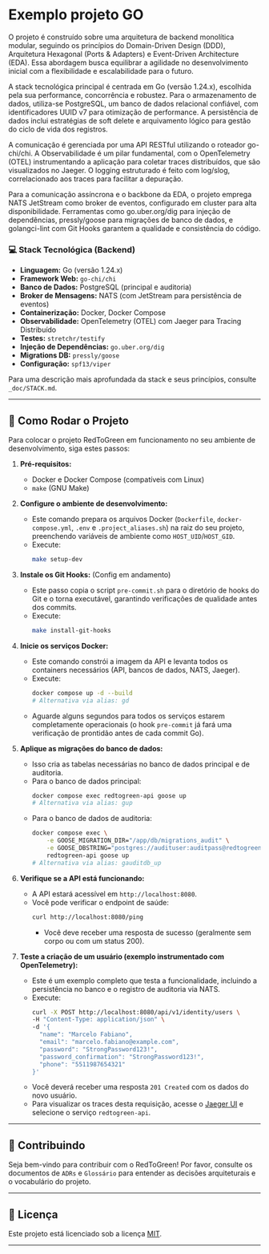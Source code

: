 # Exemplo projeto GO

O projeto é construído sobre uma arquitetura de backend monolítica modular, seguindo os princípios do Domain-Driven Design (DDD), Arquitetura Hexagonal (Ports & Adapters) e Event-Driven Architecture (EDA). Essa abordagem busca equilibrar a agilidade no desenvolvimento inicial com a flexibilidade e escalabilidade para o futuro.

A stack tecnológica principal é centrada em Go (versão 1.24.x), escolhida pela sua performance, concorrência e robustez. Para o armazenamento de dados, utiliza-se PostgreSQL, um banco de dados relacional confiável, com identificadores UUID v7 para otimização de performance. A persistência de dados inclui estratégias de soft delete e arquivamento lógico para gestão do ciclo de vida dos registros.

A comunicação é gerenciada por uma API RESTful utilizando o roteador go-chi/chi. A Observabilidade é um pilar fundamental, com o OpenTelemetry (OTEL) instrumentando a aplicação para coletar traces distribuídos, que são visualizados no Jaeger. O logging estruturado é feito com log/slog, correlacionado aos traces para facilitar a depuração.

Para a comunicação assíncrona e o backbone da EDA, o projeto emprega NATS JetStream como broker de eventos, configurado em cluster para alta disponibilidade. Ferramentas como go.uber.org/dig para injeção de dependências, pressly/goose para migrações de banco de dados, e golangci-lint com Git Hooks garantem a qualidade e consistência do código.

### 💻 Stack Tecnológica (Backend)

* **Linguagem:** Go (versão 1.24.x)
* **Framework Web:** `go-chi/chi`
* **Banco de Dados:** PostgreSQL (principal e auditoria)
* **Broker de Mensagens:** NATS (com JetStream para persistência de eventos)
* **Containerização:** Docker, Docker Compose
* **Observabilidade:** OpenTelemetry (OTEL) com Jaeger para Tracing Distribuído
* **Testes:** `stretchr/testify`
* **Injeção de Dependências:** `go.uber.org/dig`
* **Migrations DB:** `pressly/goose`
* **Configuração:** `spf13/viper`

Para uma descrição mais aprofundada da stack e seus princípios, consulte `_doc/STACK.md`.

---

## 🚀 Como Rodar o Projeto

Para colocar o projeto RedToGreen em funcionamento no seu ambiente de desenvolvimento, siga estes passos:

1.  **Pré-requisitos:**
    * Docker e Docker Compose (compatíveis com Linux)
    * `make` (GNU Make)

2.  **Configure o ambiente de desenvolvimento:**
    * Este comando prepara os arquivos Docker (`Dockerfile`, `docker-compose.yml`, `.env` e `.project_aliases.sh`) na raiz do seu projeto, preenchendo variáveis de ambiente como `HOST_UID`/`HOST_GID`.
    * Execute:
        ```bash
        make setup-dev
        ```

3.  **Instale os Git Hooks:** (Config em andamento)
    * Este passo copia o script `pre-commit.sh` para o diretório de hooks do Git e o torna executável, garantindo verificações de qualidade antes dos commits.
    * Execute:
        ```bash
        make install-git-hooks
        ```

4.  **Inicie os serviços Docker:**
    * Este comando constrói a imagem da API e levanta todos os containers necessários (API, bancos de dados, NATS, Jaeger).
    * Execute:
        ```bash
        docker compose up -d --build
        # Alternativa via alias: gd
        ```
    * Aguarde alguns segundos para todos os serviços estarem completamente operacionais (o hook `pre-commit` já fará uma verificação de prontidão antes de cada commit Go).

5.  **Aplique as migrações do banco de dados:**
    * Isso cria as tabelas necessárias no banco de dados principal e de auditoria.
    * Para o banco de dados principal:
        ```bash
        docker compose exec redtogreen-api goose up
        # Alternativa via alias: gup
        ```
    * Para o banco de dados de auditoria:
        ```bash
        docker compose exec \
            -e GOOSE_MIGRATION_DIR="/app/db/migrations_audit" \
            -e GOOSE_DBSTRING="postgres://audituser:auditpass@redtogreen-audit-db:5433/redtogreen-audit-db?sslmode=disable" \
            redtogreen-api goose up
        # Alternativa via alias: gauditdb_up
        ```

6.  **Verifique se a API está funcionando:**
    * A API estará acessível em `http://localhost:8080`.
    * Você pode verificar o endpoint de saúde:
        ```bash
        curl http://localhost:8080/ping
        ```
        * Você deve receber uma resposta de sucesso (geralmente sem corpo ou com um status 200).

7.  **Teste a criação de um usuário (exemplo instrumentado com OpenTelemetry):**
    * Este é um exemplo completo que testa a funcionalidade, incluindo a persistência no banco e o registro de auditoria via NATS.
    * Execute:
        ```bash
        curl -X POST http://localhost:8080/api/v1/identity/users \
        -H "Content-Type: application/json" \
        -d '{
          "name": "Marcelo Fabiano",
          "email": "marcelo.fabiano@example.com",
          "password": "StrongPassword123!",
          "password_confirmation": "StrongPassword123!",
          "phone": "5511987654321"
        }'
        ```
    * Você deverá receber uma resposta `201 Created` com os dados do novo usuário.
    * Para visualizar os traces desta requisição, acesse o [Jaeger UI](http://localhost:16686) e selecione o serviço `redtogreen-api`.

---

## 🤝 Contribuindo

Seja bem-vindo para contribuir com o RedToGreen! Por favor, consulte os documentos de `ADRs` e `Glossário` para entender as decisões arquiteturais e o vocabulário do projeto.

---

## 📄 Licença

Este projeto está licenciado sob a licença [MIT](LICENSE).

---
